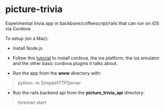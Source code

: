 # picture-trivia
Experimental trivia app in backbone/coffeescript/rails that can run on iOS via Cordova

To setup (on a Mac):

* Install Node.js

* Follow this [tutorial](http://ccoenraets.github.io/cordova-tutorial/create-cordova-project.html) to install cordova, the ios platform, the ios emulator and the other basic cordova plugins it talks about.

* Run the app from the **www** directory with:
> python -m SimpleHTTPServer

* Run the rails backend api from the **picture_trivia_api** directory:
> foreman start
